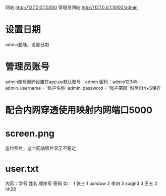 网站 http://127.0.0.1:5000
管理员网站 http://127.0.0.1:5000/admin
# 设置日期
admin登陆，设置日期


# 管理员账号
admin账号密码设置在app.py默认账号：admin	密码：admin12345
admin_username = '账户名称'
admin_password = '账户密码'
然后Ctrl+S保存

# 配合内网穿透使用映射内网端口5000
# screen.png
座位照片，这个网站照片显示不稳定
# user.txt
内容：学号 姓名 顺序号 密码
如：
1 张三 1 usnduw
2 李四 3 suqjnd
3 王五 2 hh28
